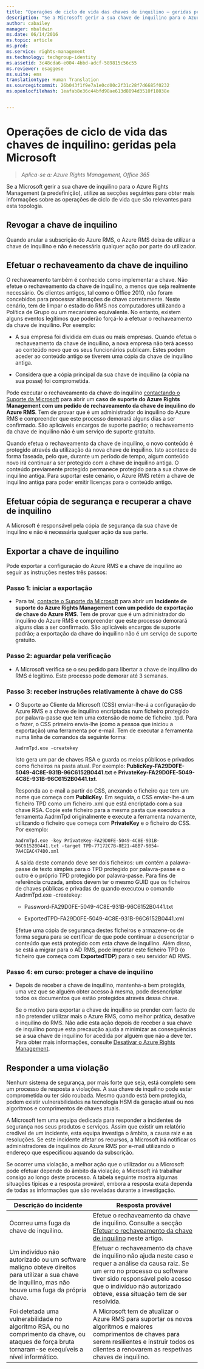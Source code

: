 ```yaml
---
title: "Operações de ciclo de vida das chaves de inquilino – geridas pela Microsoft | Azure RMS"
description: "Se a Microsoft gerir a sua chave de inquilino para o Azure Rights Management (a predefinição), utilize as secções seguintes para obter mais informações sobre as operações de ciclo de vida que são relevantes para esta topologia."
author: cabailey
manager: mbaldwin
ms.date: 06/14/2016
ms.topic: article
ms.prod: 
ms.service: rights-management
ms.technology: techgroup-identity
ms.assetid: 3c48cda6-e004-4bbd-adcf-589815c56c55
ms.reviewer: esaggese
ms.suite: ems
translationtype: Human Translation
ms.sourcegitcommit: 26b043f1f9e7a1e0cd00c2f31c28f7d6685f0232
ms.openlocfilehash: 1eafab8e36c44bfd98ae613d8094d3510f18038e


---
```



# Operações de ciclo de vida das chaves de inquilino: geridas pela Microsoft

>*Aplica-se a: Azure Rights Management, Office 365*

Se a Microsoft gerir a sua chave de inquilino para o Azure Rights Management (a predefinição), utilize as secções seguintes para obter mais informações sobre as operações de ciclo de vida que são relevantes para esta topologia.

## Revogar a chave de inquilino
Quando anular a subscrição do Azure RMS, o Azure RMS deixa de utilizar a chave de inquilino e não é necessária qualquer ação por parte do utilizador.

## Efetuar o rechaveamento da chave de inquilino
O rechaveamento também é conhecido como implementar a chave. Não efetue o rechaveamento da chave de inquilino, a menos que seja realmente necessário. Os clientes antigos, tal como o Office 2010, não foram concebidos para processar alterações de chave corretamente. Neste cenário, tem de limpar o estado do RMS nos computadores utilizando a Política de Grupo ou um mecanismo equivalente. No entanto, existem alguns eventos legítimos que poderão forçá-lo a efetuar o rechaveamento da chave de inquilino. Por exemplo:

-   A sua empresa foi dividida em duas ou mais empresas. Quando efetua o rechaveamento da chave de inquilino, a nova empresa não terá acesso ao conteúdo novo que os seus funcionários publicam. Estes podem aceder ao conteúdo antigo se tiverem uma cópia da chave de inquilino antiga.

-   Considera que a cópia principal da sua chave de inquilino (a cópia na sua posse) foi comprometida.

Pode executar o rechaveamento da chave do inquilino [contactando o Suporte da Microsoft](../get-started/information-support.md#to-contact-microsoft-support) para abrir um **caso de suporte do Azure Rights Management com um pedido de rechaveamento da chave de inquilino do Azure RMS**. Tem de provar que é um administrador do inquilino do Azure RMS e compreender que este processo demorará alguns dias a ser confirmado. São aplicáveis encargos de suporte padrão; o rechaveamento da chave de inquilino não é um serviço de suporte gratuito.

Quando efetua o rechaveamento da chave de inquilino, o novo conteúdo é protegido através da utilização da nova chave de inquilino. Isto acontece de forma faseada, pelo que, durante um período de tempo, algum conteúdo novo irá continuar a ser protegido com a chave de inquilino antiga. O conteúdo previamente protegido permanece protegido para a sua chave de inquilino antiga. Para suportar este cenário, o Azure RMS retém a chave de inquilino antiga para poder emitir licenças para o conteúdo antigo.

## Efetuar cópia de segurança e recuperar a chave de inquilino
A Microsoft é responsável pela cópia de segurança da sua chave de inquilino e não é necessária qualquer ação da sua parte.

## Exportar a chave de inquilino
Pode exportar a configuração do Azure RMS e a chave de inquilino ao seguir as instruções nestes três passos:

### Passo 1: iniciar a exportação

-   Para tal, [contacte o Suporte da Microsoft](../get-started/information-support.md#to-contact-microsoft-support) para abrir um **Incidente de suporte do Azure Rights Management com um pedido de exportação de chave do Azure RMS**. Tem de provar que é um administrador do inquilino do Azure RMS e compreender que este processo demorará alguns dias a ser confirmado. São aplicáveis encargos de suporte padrão; a exportação da chave do inquilino não é um serviço de suporte gratuito.

### Passo 2: aguardar pela verificação

-   A Microsoft verifica se o seu pedido para libertar a chave de inquilino do RMS é legítimo. Este processo pode demorar até 3 semanas.

### Passo 3: receber instruções relativamente à chave do CSS

-   O Suporte ao Cliente da Microsoft (CSS) enviar-lhe-á a configuração do Azure RMS e a chave de inquilino encriptadas num ficheiro protegido por palavra-passe que tem uma extensão de nome de ficheiro .tpd. Para o fazer, o CSS primeiro envia-lhe (como a pessoa que iniciou a exportação) uma ferramenta por e-mail. Tem de executar a ferramenta numa linha de comandos da seguinte forma:

    ```
    AadrmTpd.exe -createkey
    ```
    Isto gera um par de chaves RSA e guarda os meios públicos e privados como ficheiros na pasta atual. Por exemplo: **PublicKey-FA29D0FE-5049-4C8E-931B-96C6152B0441.txt** e **PrivateKey-FA29D0FE-5049-4C8E-931B-96C6152B0441.txt**.

    Responda ao e-mail a partir do CSS, anexando o ficheiro que tem um nome que começa com **PublicKey**. Em seguida, o CSS enviar-lhe-á um ficheiro TPD como um ficheiro .xml que está encriptado com a sua chave RSA. Copie este ficheiro para a mesma pasta que executou a ferramenta AadrmTpd originalmente e execute a ferramenta novamente, utilizando o ficheiro que começa com **PrivateKey** e o ficheiro do CSS. Por exemplo:

    ```
    AadrmTpd.exe -key PrivateKey-FA29D0FE-5049-4C8E-931B-96C6152B0441.txt -target TPD-77172C7B-8E21-48B7-9854-7A4CEAC474D0.xml
    ```
    A saída deste comando deve ser dois ficheiros: um contém a palavra-passe de texto simples para o TPD protegido por palavra-passe e o outro é o próprio TPD protegido por palavra-passe. Para fins de referência cruzada, ambos devem ter o mesmo GUID que os ficheiros de chaves públicas e privadas de quando executou o comando AadrmTpd.exe -createkey:

    -   Password-FA29D0FE-5049-4C8E-931B-96C6152B0441.txt

    -   ExportedTPD-FA29D0FE-5049-4C8E-931B-96C6152B0441.xml

    Efetue uma cópia de segurança destes ficheiros e armazene-os de forma segura para se certificar de que pode continuar a desencriptar o conteúdo que está protegido com esta chave de inquilino. Além disso, se está a migrar para o AD RMS, pode importar este ficheiro TPD (o ficheiro que começa com **ExportedTDP**) para o seu servidor AD RMS.

### Passo 4: em curso: proteger a chave de inquilino

-   Depois de receber a chave de inquilino, mantenha-a bem protegida, uma vez que se alguém obter acesso à mesma, pode desencriptar todos os documentos que estão protegidos através dessa chave.

    Se o motivo para exportar a chave de inquilino se prender com facto de não pretender utilizar mais o Azure RMS, como melhor prática, desative o inquilino do RMS. Não adie esta ação depois de receber a sua chave de inquilino porque esta precaução ajuda a minimizar as consequências se a sua chave de inquilino for acedida por alguém que não a deve ter. Para obter mais informações, consulte [Desativar o Azure Rights Management](decommission-deactivate.md).

## Responder a uma violação
Nenhum sistema de segurança, por mais forte que seja, está completo sem um processo de resposta a violações. A sua chave de inquilino pode estar comprometida ou ter sido roubada. Mesmo quando está bem protegida, podem existir vulnerabilidades na tecnologia HSM da geração atual ou nos algoritmos e comprimentos de chaves atuais.

A Microsoft tem uma equipa dedicada para responder a incidentes de segurança nos seus produtos e serviços. Assim que existir um relatório credível de um incidente, esta equipa investiga o âmbito, a causa raiz e as resoluções. Se este incidente afetar os recursos, a Microsoft irá notificar os administradores de inquilinos do Azure RMS por e-mail utilizando o endereço que especificou aquando da subscrição.

Se ocorrer uma violação, a melhor ação que o utilizador ou a Microsoft pode efetuar depende do âmbito da violação; a Microsoft irá trabalhar consigo ao longo deste processo. A tabela seguinte mostra algumas situações típicas e a resposta provável, embora a resposta exata dependa de todas as informações que são reveladas durante a investigação.

|Descrição do incidente|Resposta provável|
|------------------------|-------------------|
|Ocorreu uma fuga da chave de inquilino.|Efetue o rechaveamento da chave de inquilino. Consulte a secção [Efetuar o rechaveamento da chave de inquilino](operations-microsoft-managed-tenant-key.md#re-key-your-tenant-key) neste artigo.|
|Um indivíduo não autorizado ou um software maligno obteve direitos para utilizar a sua chave de inquilino, mas não houve uma fuga da própria chave.|Efetuar o rechaveamento da chave de inquilino não ajuda neste caso e requer a análise da causa raiz. Se um erro no processo ou software tiver sido responsável pelo acesso que o indivíduo não autorizado obteve, essa situação tem de ser resolvida.|
|Foi detetada uma vulnerabilidade no algoritmo RSA, ou no comprimento da chave, ou ataques de força bruta tornaram-se exequíveis a nível informático.|A Microsoft tem de atualizar o Azure RMS para suportar os novos algoritmos e maiores comprimentos de chaves para serem resilientes e instruir todos os clientes a renovarem as respetivas chaves de inquilino.|





<!--HONumber=Aug16_HO4-->


